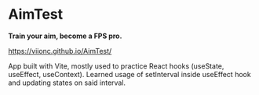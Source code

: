 # AimTest

<b>Train your aim, become a FPS pro.</b>

https://viionc.github.io/AimTest/

App built with Vite, mostly used to practice React hooks (useState, useEffect, useContext). Learned usage of setInterval inside useEffect hook and updating states on said interval.
